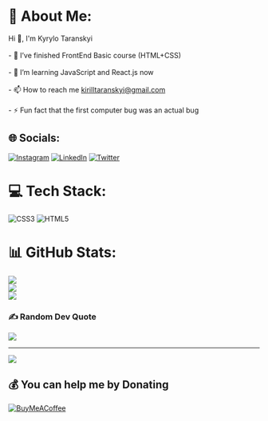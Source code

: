 # 💫 About Me:
Hi 👋, I'm Kyrylo Taranskyi<br><br>- 🔭 I’ve finished FrontEnd Basic course (HTML+CSS)<br><br>- 🌱 I’m learning JavaScript and React.js now<br><br>- 📫 How to reach me kirilltaranskyi@gmail.com<br><br>- ⚡ Fun fact that the first computer bug was an actual bug


## 🌐 Socials:
[![Instagram](https://img.shields.io/badge/Instagram-%23E4405F.svg?logo=Instagram&logoColor=white)](https://instagram.com/k.taranskyi) [![LinkedIn](https://img.shields.io/badge/LinkedIn-%230077B5.svg?logo=linkedin&logoColor=white)](https://linkedin.com/in/kyrylo-taranskyi) [![Twitter](https://img.shields.io/badge/Twitter-%231DA1F2.svg?logo=Twitter&logoColor=white)](https://twitter.com/k_taranskyi) 

# 💻 Tech Stack:
![CSS3](https://img.shields.io/badge/css3-%231572B6.svg?style=plastic&logo=css3&logoColor=white) ![HTML5](https://img.shields.io/badge/html5-%23E34F26.svg?style=plastic&logo=html5&logoColor=white)
# 📊 GitHub Stats:
![](https://github-readme-stats.vercel.app/api?username=kiryauragan&theme=merko&hide_border=false&include_all_commits=true&count_private=false)<br/>
![](https://github-readme-streak-stats.herokuapp.com/?user=kiryauragan&theme=merko&hide_border=false)<br/>
![](https://github-readme-stats.vercel.app/api/top-langs/?username=kiryauragan&theme=merko&hide_border=false&include_all_commits=true&count_private=false&layout=compact)

### ✍️ Random Dev Quote
![](https://quotes-github-readme.vercel.app/api?type=horizontal&theme=radical)

---
[![](https://visitcount.itsvg.in/api?id=kiryauragan&icon=5&color=11)](https://visitcount.itsvg.in)

  ## 💰 You can help me by Donating
  [![BuyMeACoffee](https://img.shields.io/badge/Buy%20Me%20a%20Coffee-ffdd00?style=for-the-badge&logo=buy-me-a-coffee&logoColor=black)](https://buymeacoffee.com/kiryauragan) 

  
<!-- Proudly created with GPRM ( https://gprm.itsvg.in ) -->
